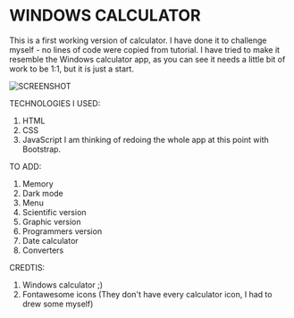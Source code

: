 # WINDOWS CALCULATOR
This is a first working version of calculator. I have done it to challenge myself - no lines of code were copied from tutorial.
I have tried to make it resemble the Windows calculator app, as you can see it needs a little bit of work to be 1:1, but it is just a start.

![SCREENSHOT](https://github.com/Klaudia-Czerska/calculator/assets/134537052/1c0e75a0-7cee-49ae-a40a-2756e5ca0481)

TECHNOLOGIES I USED:
1. HTML
2. CSS
3. JavaScript
I am thinking of redoing the whole app at this point with Bootstrap.

TO ADD:
1. Memory
2. Dark mode
3. Menu
4. Scientific version
5. Graphic version
6. Programmers version
7. Date calculator
8. Converters

CREDTIS:
1. Windows calculator ;)
2. Fontawesome icons (They don't have every calculator icon, I had to drew some myself)
